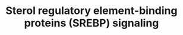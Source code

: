 ---
annotations:
- id: PW:0000454
  parent: classic metabolic pathway
  type: Pathway Ontology
  value: cholesterol biosynthetic pathway
- id: CL:0000182
  parent: native cell
  type: Cell Type Ontology
  value: hepatocyte
- id: PW:0000753
  parent: regulatory pathway
  type: Pathway Ontology
  value: sterol regulatory element-binding protein signaling pathway
- id: PW:0000753
  parent: regulatory pathway
  type: Pathway Ontology
  value: sterol regulatory element-binding protein signaling pathway
- id: DOID:2487
  type: Disease Ontology
  value: obsolete hypercholesterolemia
- id: PW:0000029
  parent: classic metabolic pathway
  type: Pathway Ontology
  value: fatty acid biosynthetic pathway
authors:
- Sabinedaemen
- MaintBot
- Evelo
- Dmb
- Mkutmon
- Ddigles
- Zari
- MirellaKalafati
- Egonw
- Khanspers
- Fehrhart
- Eweitz
citedin:
- link: PMC3639327
  title: A pathway approach to investigate the function and regulation of SREBPs (2013)
description: 'Sterol regulatory element-binding proteins (SREBPs) are membrane-bound
  proteins that act as transcription factors. They regulate lipid, especially cholesterol,
  biosynthesis and uptake at a transcriptional level to maintain cellular lipid homeostasis.
  In addition, SREBP appears to be involved in a variety of other cellular processes.
  This pathway of SREBP focusses on the regulation of lipid metabolism by SREBP. The
  data on which this pathway is based, is derived from a variety of in vitro and in
  vivo studies using different species, including mouse, rat, hamster and human.  This
  pathway served as the basis for a review about SREBP that was published in Genes
  and Nutrition: [http://www.ncbi.nlm.nih.gov/pubmed/23516131 PubMed].  Proteins on
  this pathway have targeted assays available via the [https://assays.cancer.gov/available_assays?wp_id=WP1982
  CPTAC Assay Portal].'
last-edited: 2021-05-07
ndex: 7939b4a6-8b63-11eb-9e72-0ac135e8bacf
organisms:
- Homo sapiens
redirect_from:
- /index.php/Pathway:WP1982
- /instance/WP1982
- /instance/WP1982_rr116442
revision: r116442
schema-jsonld:
- '@context': https://schema.org/
  '@id': https://wikipathways.github.io/pathways/WP1982.html
  '@type': Dataset
  creator:
    '@type': Organization
    name: WikiPathways
  description: 'Sterol regulatory element-binding proteins (SREBPs) are membrane-bound
    proteins that act as transcription factors. They regulate lipid, especially cholesterol,
    biosynthesis and uptake at a transcriptional level to maintain cellular lipid
    homeostasis. In addition, SREBP appears to be involved in a variety of other cellular
    processes. This pathway of SREBP focusses on the regulation of lipid metabolism
    by SREBP. The data on which this pathway is based, is derived from a variety of
    in vitro and in vivo studies using different species, including mouse, rat, hamster
    and human.  This pathway served as the basis for a review about SREBP that was
    published in Genes and Nutrition: [http://www.ncbi.nlm.nih.gov/pubmed/23516131
    PubMed].  Proteins on this pathway have targeted assays available via the [https://assays.cancer.gov/available_assays?wp_id=WP1982
    CPTAC Assay Portal].'
  keywords:
  - ACACA
  - ACLY
  - ACS
  - AKT
  - ARC105
  - ATF6
  - CAMP
  - CDK8
  - CREB
  - CYP51A1
  - Cholesterol
  - DBI
  - FASN
  - FDFT
  - FDPS
  - FGF21
  - GPA
  - GSK3
  - Glucose
  - Glutamine
  - HMGCR
  - HMGCS
  - IDI
  - INSIG1
  - INSIG2
  - Insulin
  - LDLR
  - LPIN1
  - LPL
  - LSS
  - LXR
  - MDH
  - MVD
  - NFY
  - Oxysterols
  - PGC-1beta
  - PI3K
  - PKA
  - PPARG
  - PRKAA1
  - PRKAA2
  - PRKAB1
  - PRKAB2
  - PRKAG1
  - 'PRKAG2 '
  - PRKAG3
  - PUFAs
  - RBP4
  - S1P
  - S2P
  - SAR1A
  - SAR1B
  - SCAP
  - SCARB1
  - SCD
  - SEC13
  - SEC23A
  - SEC23B
  - SEC24A
  - SEC24B
  - SEC24C
  - SEC24D
  - SEC31A
  - SEC31B
  - SIRT1
  - SP1
  - SQLE
  - SREBF2
  - SREBP1a,-c
  - SREBP2
  - TRC8
  - UFAs
  - YY1
  - gp78
  - importin beta
  - mTORC1
  - nSREBP
  - nSREBP1a,-c
  - nSREBP2
  license: CC0
  name: Sterol regulatory element-binding proteins (SREBP) signaling
seo: CreativeWork
title: Sterol regulatory element-binding proteins (SREBP) signaling
wpid: WP1982
---